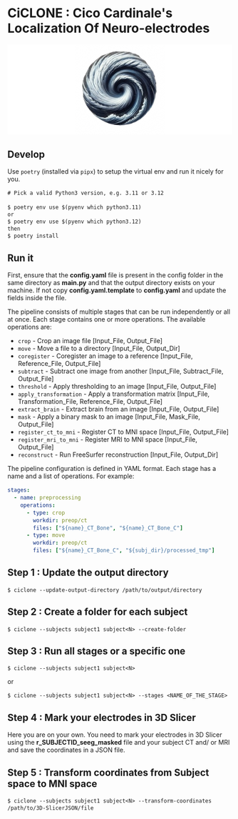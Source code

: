 # CiCLONE : Cico Cardinale's Localization Of Neuro-electrodes

![CiCLONE Logo](docs/images/ciclone_banner.png)

## Develop

Use `poetry` (installed via `pipx`) to setup the virtual env and run it nicely for you.
```console
# Pick a valid Python3 version, e.g. 3.11 or 3.12

$ poetry env use $(pyenv which python3.11)
or
$ poetry env use $(pyenv which python3.12)
then
$ poetry install
```

## Run it

First, ensure that the **config.yaml** file is present in the config folder in the same directory as **main.py** and that the output directory exists on your machine. If not copy **config.yaml.template** to **config.yaml** and update the fields inside the file.

The pipeline consists of multiple stages that can be run independently or all at once. Each stage contains one or more operations. The available operations are:

- `crop` - Crop an image file [Input_File, Output_File]
- `move` - Move a file to a directory [Input_File, Output_Dir] 
- `coregister` - Coregister an image to a reference [Input_File, Reference_File, Output_File]
- `subtract` - Subtract one image from another [Input_File, Subtract_File, Output_File]
- `threshold` - Apply thresholding to an image [Input_File, Output_File]
- `apply_transformation` - Apply a transformation matrix [Input_File, Transformation_File, Reference_File, Output_File]
- `extract_brain` - Extract brain from an image [Input_File, Output_File]
- `mask` - Apply a binary mask to an image [Input_File, Mask_File, Output_File]
- `register_ct_to_mni` - Register CT to MNI space [Input_File, Output_File]
- `register_mri_to_mni` - Register MRI to MNI space [Input_File, Output_File]
- `reconstruct` - Run FreeSurfer reconstruction [Input_File, Output_Dir]

The pipeline configuration is defined in YAML format. Each stage has a name and a list of operations. For example:

```yaml
stages:
  - name: preprocessing
    operations:
      - type: crop
        workdir: preop/ct
        files: ["${name}_CT_Bone", "${name}_CT_Bone_C"]
      - type: move
        workdir: preop/ct
        files: ["${name}_CT_Bone_C", "${subj_dir}/processed_tmp"]
```

## Step 1 : Update the output directory

```console
$ ciclone --update-output-directory /path/to/output/directory
```

## Step 2 : Create a folder for each subject

```console
$ ciclone --subjects subject1 subject<N> --create-folder
```

## Step 3 : Run all stages or a specific one

```console
$ ciclone --subjects subject1 subject<N>
```
or 
```console
$ ciclone --subjects subject1 subject<N> --stages <NAME_OF_THE_STAGE>
```

## Step 4 : Mark your electrodes in 3D Slicer

Here you are on your own. You need to mark your electrodes in 3D Slicer using the **r_SUBJECTID_seeg_masked** file and your subject CT and/ or MRI and save the coordinates in a JSON file.

## Step 5 : Transform coordinates from Subject space to MNI space

```console
$ ciclone --subjects subject1 subject<N> --transform-coordinates /path/to/3D-SlicerJSON/file
```
